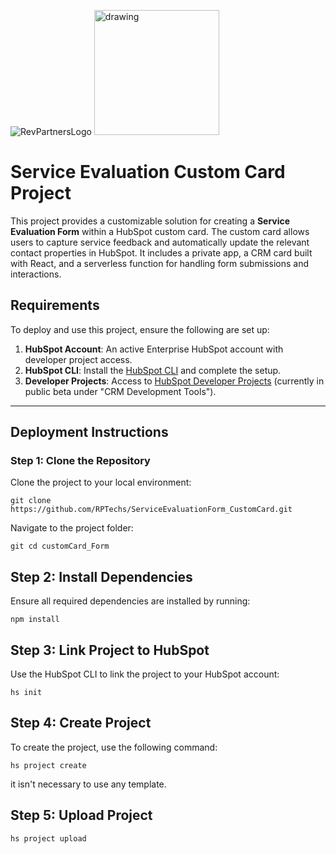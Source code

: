 ![RevPartnersLogo](https://9040550.fs1.hubspotusercontent-na1.net/hubfs/9040550/__hs-marketplace__/RP%20Green%20Logo-3-1.png)
<img src="[drawing.jpg](https://9040550.fs1.hubspotusercontent-na1.net/hubfs/9040550/__hs-marketplace__/RP%20Green%20Logo-3-1.png)" alt="drawing" width="200"/>
# Service Evaluation Custom Card Project

This project provides a customizable solution for creating a **Service Evaluation Form** within a HubSpot custom card. The custom card allows users to capture service feedback and automatically update the relevant contact properties in HubSpot. It includes a private app, a CRM card built with React, and a serverless function for handling form submissions and interactions.


## **Requirements**

To deploy and use this project, ensure the following are set up:

1. **HubSpot Account**: An active  Enterprise HubSpot account with developer project access.  
2. **HubSpot CLI**: Install the [HubSpot CLI](https://www.npmjs.com/package/@hubspot/cli) and complete the setup.  
3. **Developer Projects**: Access to [HubSpot Developer Projects](https://app.hubspot.com/l/whats-new/betas) (currently in public beta under "CRM Development Tools"). 

---


## **Deployment Instructions**

### **Step 1: Clone the Repository**
Clone the project to your local environment:  

```console
git clone https://github.com/RPTechs/ServiceEvaluationForm_CustomCard.git
```

Navigate to the project folder:
```console
git cd customCard_Form
```
## **Step 2: Install Dependencies**
Ensure all required dependencies are installed by running:

```console
npm install
```
## **Step 3: Link Project to HubSpot**
Use the HubSpot CLI to link the project to your HubSpot account:

```console
hs init
```

## **Step 4: Create Project**
To create the project, use the following command:
```console
hs project create
```
it isn't necessary to use any template.

## **Step 5: Upload Project**

```console
hs project upload
